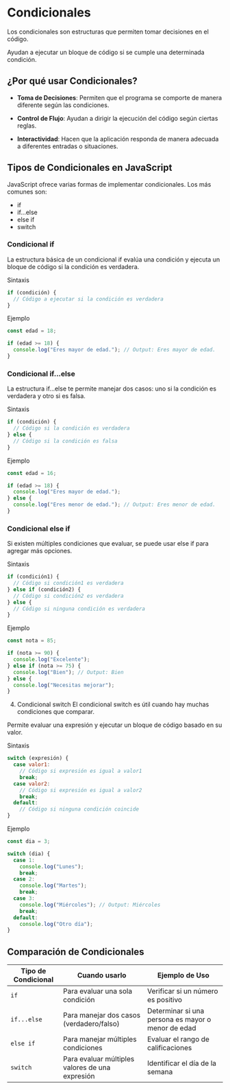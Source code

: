# Condicionales

Los condicionales son estructuras que permiten tomar decisiones en el código. 

Ayudan a ejecutar un bloque de código si se cumple una determinada condición. 

## ¿Por qué usar Condicionales?

- **Toma de Decisiones**: Permiten que el programa se comporte de manera diferente según las condiciones.

- **Control de Flujo**: Ayudan a dirigir la ejecución del código según ciertas reglas.

- **Interactividad**: Hacen que la aplicación responda de manera adecuada a diferentes entradas o situaciones.

## Tipos de Condicionales en JavaScript
JavaScript ofrece varias formas de implementar condicionales. Los más comunes son:

- if
- if...else
- else if
- switch

### Condicional if
La estructura básica de un condicional if evalúa una condición y ejecuta un bloque de código si la condición es verdadera.

Sintaxis

```javascript
if (condición) {
  // Código a ejecutar si la condición es verdadera
}
```

Ejemplo

```javascript
const edad = 18;

if (edad >= 18) {
  console.log("Eres mayor de edad."); // Output: Eres mayor de edad.
}
```

### Condicional if...else
La estructura if...else te permite manejar dos casos: uno si la condición es verdadera y otro si es falsa.

Sintaxis

```javascript
if (condición) {
  // Código si la condición es verdadera
} else {
  // Código si la condición es falsa
}
```

Ejemplo

```javascript
const edad = 16;

if (edad >= 18) {
  console.log("Eres mayor de edad.");
} else {
  console.log("Eres menor de edad."); // Output: Eres menor de edad.
}
```

### Condicional else if
Si existen múltiples condiciones que evaluar, se puede usar else if para agregar más opciones.

Sintaxis

```javascript
if (condición1) {
  // Código si condición1 es verdadera
} else if (condición2) {
  // Código si condición2 es verdadera
} else {
  // Código si ninguna condición es verdadera
}
```

Ejemplo

```javascript
const nota = 85;

if (nota >= 90) {
  console.log("Excelente");
} else if (nota >= 75) {
  console.log("Bien"); // Output: Bien
} else {
  console.log("Necesitas mejorar");
}
```

4. Condicional switch
El condicional switch es útil cuando hay muchas condiciones que comparar. 

Permite evaluar una expresión y ejecutar un bloque de código basado en su valor.

Sintaxis

```javascript
switch (expresión) {
  case valor1:
    // Código si expresión es igual a valor1
    break;
  case valor2:
    // Código si expresión es igual a valor2
    break;
  default:
    // Código si ninguna condición coincide
}
```

Ejemplo

```javascript
const dia = 3;

switch (dia) {
  case 1:
    console.log("Lunes");
    break;
  case 2:
    console.log("Martes");
    break;
  case 3:
    console.log("Miércoles"); // Output: Miércoles
    break;
  default:
    console.log("Otro día");
}
```

## Comparación de Condicionales
| Tipo de Condicional | Cuando usarlo                                     | Ejemplo de Uso                      |
|---------------------|--------------------------------------------------|-------------------------------------|
| `if`                | Para evaluar una sola condición                  | Verificar si un número es positivo  |
| `if...else`         | Para manejar dos casos (verdadero/falso)        | Determinar si una persona es mayor o menor de edad |
| `else if`          | Para manejar múltiples condiciones                | Evaluar el rango de calificaciones   |
| `switch`            | Para evaluar múltiples valores de una expresión   | Identificar el día de la semana      |
